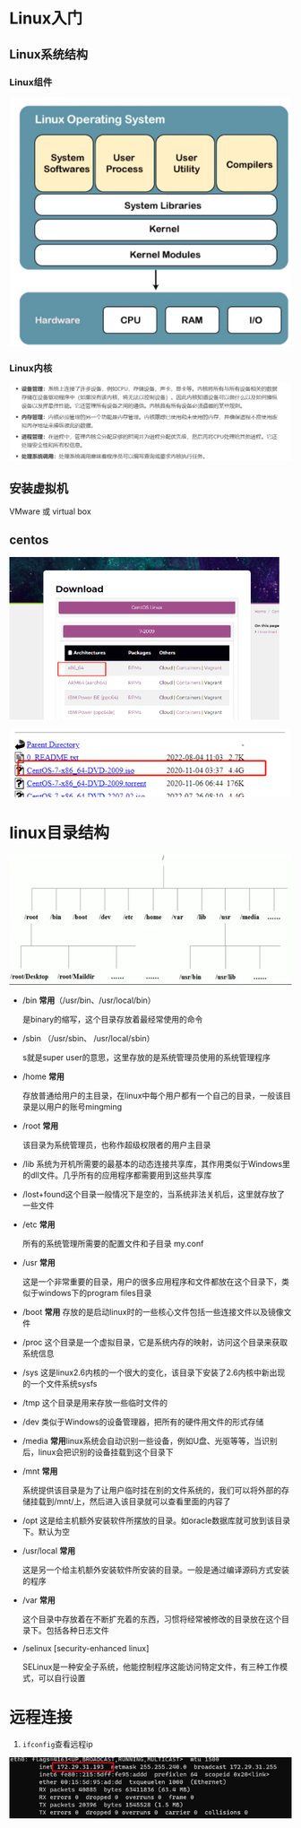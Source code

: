 # Linux入门

## Linux系统结构

### Linux组件

![image-20230307195003031](linux基础.assets/image-20230307195003031.png)

### Linux内核

![image-20230307195232438](linux基础.assets/image-20230307195232438.png)

## 安装虚拟机

VMware 或 virtual box

## centos

<img src="linux基础.assets/image-20230307195702716.png" alt="image-20230307195702716" style="zoom:50%;" />

![image-20230307195804443](linux基础.assets/image-20230307195804443.png)

# linux目录结构

![image-20230416174427282](linux基础.assets/image-20230416174427282.png)

+ /bin **常用**（/usr/bin、/usr/local/bin）

  是binary的缩写，这个目录存放着最经常使用的命令

+ /sbin （/usr/sbin、 /usr/local/sbin）

  s就是super user的意思，这里存放的是系统管理员使用的系统管理程序

+ /home **常用** 

  存放普通给用户的主目录，在linux中每个用户都有一个自己的目录，一般该目录是以用户的账号mingming

+ /root **常用**

  该目录为系统管理员，也称作超级权限者的用户主目录

+ /lib 系统为开机所需要的最基本的动态连接共享库，其作用类似于Windows里的dll文件。几乎所有的应用程序都需要用到这些共享库

+ /lost+found这个目录一般情况下是空的，当系统非法关机后，这里就存放了一些文件

+ /etc **常用**

  所有的系统管理所需要的配置文件和子目录 my.conf

+ /usr **常用**

  这是一个非常重要的目录，用户的很多应用程序和文件都放在这个目录下，类似于windows下的program files目录

+ /boot **常用** 存放的是启动linux时的一些核心文件包括一些连接文件以及镜像文件
+ /proc 这个目录是一个虚拟目录，它是系统内存的映射，访问这个目录来获取系统信息
+ /sys 这是linux2.6内核的一个很大的变化，该目录下安装了2.6内核中新出现的一个文件系统sysfs
+ /tmp 这个目录是用来存放一些临时文件的

+ /dev 类似于Windows的设备管理器，把所有的硬件用文件的形式存储

+ /media **常用**linux系统会自动识别一些设备，例如U盘、光驱等等，当识别后，linux会把识别的设备挂载到这个目录下

+ /mnt **常用**

  系统提供该目录是为了让用户临时挂在别的文件系统的，我们可以将外部的存储挂载到/mnt/上，然后进入该目录就可以查看里面的内容了

+ /opt 这是给主机额外安装软件所摆放的目录。如oracle数据库就可放到该目录下。默认为空

+ /usr/local **常用**

  这是另一个给主机额外安装软件所安装的目录。一般是通过编译源码方式安装的程序

+ /var **常用**

  这个目录中存放着在不断扩充着的东西，习惯将经常被修改的目录放在这个目录下。包括各种日志文件

+ /selinux [security-enhanced linux]

  SELinux是一种安全子系统，他能控制程序这能访问特定文件，有三种工作模式，可以自行设置

# 远程连接

1. `ifconfig`查看远程ip

![image-20230416175346379](linux基础.assets/image-20230416175346379.png)

